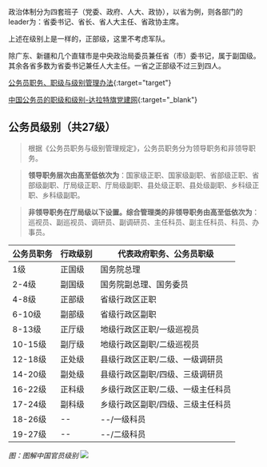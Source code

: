 
政治体制分为四套班子（党委、政府、人大、政协），以省为例，则各部门的leader为：省委书记、省长、省人大主任、省政协主席。

上述在级别上是一样的，正部级，这里不考虑军队。


除广东、新疆和几个直辖市是中央政治局委员兼任省（市）委书记，属于副国级。其余各省多数为省委书记兼任人大主任。一省之正部级不过三到四人。


[公务员职务、职级与级别管理办法](https://www.gov.cn/xinwen/2020-03/15/content_5491492.htm){:target="target"}

[中国公务员的职级和级别-达拉特旗党建网](http://www.dltdjw.gov.cn/ywgz/gwygl/202303/t20230309_3357858.html){:target="_blank"}

## 公务员级别（共27级）

>根据《公务员职务与级别管理规定》，公务员职务分为领导职务和非领导职务。

>**领导职务层次由高至低依次为**：国家级正职、国家级副职、省部级正职、省部级副职、厅局级正职、厅局级副职、县处级正职、县处级副职、乡科级正职、乡科级副职。

>**非领导职务在厅局级以下设置。综合管理类的非领导职务由高至低依次为**：巡视员、副巡视员、调研员、副调研员、主任科员、副主任科员、科员、办事员。


| 公务员职务 | 行政级别 | 代表政府职务、公务员职级 |
| ---------- | -------- |------------------------ |
| 1级       | 正国级 | 国务院总理                 |
| 2-4级     | 副国级 | 国务院副总理、国务委员    |
| 4-8级     | 正部级 | 省级行政区正职   |
| 6-10级    | 副部级 | 省级行政区副职   |
| 8-13级    | 正厅级 | 地级行政区正职/一级巡视员   |
| 10-15级   | 副厅级 | 地级行政区副职/二级巡视员   |
| 12-18级   | 正处级 | 县级行政区正职/二级、一级调研员 |
| 14-20级   | 副处级 | 县级行政区副职/四级、三级调研员 |
| 16-22级   | 正科级 | 乡级行政区正职/二级、一级主任科员 |
| 17-24级   | 副科级 | 乡级行政区副职/四级、三级主任科员 |
| 18-26级   | --       | --/一级科员|
| 19-27级   | --       | --/二级科员|

*图：图解中国官员级别*
![](https://cdn.jsdelivr.net/gh/Jin-Pengyu/image-bed/img/Politics%20-%20ChineseOfficials2013%20-%20cnpolitics.jpg)
